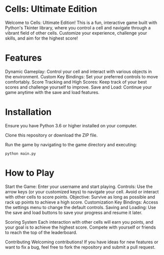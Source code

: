 # Cells: Ultimate Edition

Welcome to Cells: Ultimate Edition! This is a fun, interactive game built with Python's Tkinter library, where you control a cell and navigate through a vibrant field of other cells. Customize your experience, challenge your skills, and aim for the highest score!

# Features
Dynamic Gameplay: Control your cell and interact with various objects in the environment.
Custom Key Bindings: Set your preferred controls to move comfortably.
Score Tracking and High Scores: Keep track of your best scores and challenge yourself to improve.
Save and Load: Continue your game anytime with the save and load features.

# Installation
Ensure you have Python 3.6 or higher installed on your computer.

Clone this repository or download the ZIP file.

Run the game by navigating to the game directory and executing:

```python main.py```

# How to Play
Start the Game: Enter your username and start playing.
Controls:
Use the arrow keys (or your customized keys) to navigate your cell.
Avoid or interact with other cells to score points.
Objective: Survive as long as possible and rack up points to achieve a high score.
Customization
Key Bindings: Access the settings menu to change the default controls.
Saving and Loading: Use the save and load buttons to save your progress and resume it later.

Scoring System
Each interaction with other cells will earn you points, and your goal is to achieve the highest score. Compete with yourself or friends to reach the top of the leaderboard.

Contributing
Welcoming contributions! If you have ideas for new features or want to fix a bug, feel free to fork the repository and submit a pull request.
